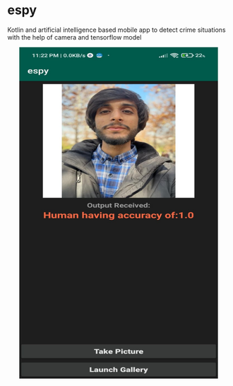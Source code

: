 # espy
Kotlin and artificial intelligence based mobile app to detect crime situations with the help of camera and tensorflow model


<p align="center">
    <img src="app/src/main/output.jpeg" width="450" height="750" />
</p>
